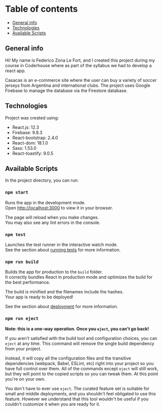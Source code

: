# Table of contents

- [General info](#general-info)
- [Technologies](#technologies)
- [Available Scripts](#setup)

## General info

Hi! My name is Federico Zona Le Fort, and I created this project during my course in Coderhouse where as part of the syllabus we had to develop a react app.

Casacas is an e-commerce site where the user can buy a variety of soccer jerseys from Argentina and international clubs. The project uses Google Firebase to manage the database via the Firestore database.

## Technologies

Project was created using:

- React.js: 12.3
- Firebase: 9.8.3
- React-bootstrap: 2.4.0
- React-dom: 18.1.0
- Sass: 1.53.0
- React-toastify: 9.0.5

## Available Scripts

In the project directory, you can run:

### `npm start`

Runs the app in the development mode.\
Open [http://localhost:3000](http://localhost:3000) to view it in your browser.

The page will reload when you make changes.\
You may also see any lint errors in the console.

### `npm test`

Launches the test runner in the interactive watch mode.\
See the section about [running tests](https://facebook.github.io/create-react-app/docs/running-tests) for more information.

### `npm run build`

Builds the app for production to the `build` folder.\
It correctly bundles React in production mode and optimizes the build for the best performance.

The build is minified and the filenames include the hashes.\
Your app is ready to be deployed!

See the section about [deployment](https://facebook.github.io/create-react-app/docs/deployment) for more information.

### `npm run eject`

**Note: this is a one-way operation. Once you `eject`, you can't go back!**

If you aren't satisfied with the build tool and configuration choices, you can `eject` at any time. This command will remove the single build dependency from your project.

Instead, it will copy all the configuration files and the transitive dependencies (webpack, Babel, ESLint, etc) right into your project so you have full control over them. All of the commands except `eject` will still work, but they will point to the copied scripts so you can tweak them. At this point you're on your own.

You don't have to ever use `eject`. The curated feature set is suitable for small and middle deployments, and you shouldn't feel obligated to use this feature. However we understand that this tool wouldn't be useful if you couldn't customize it when you are ready for it.
